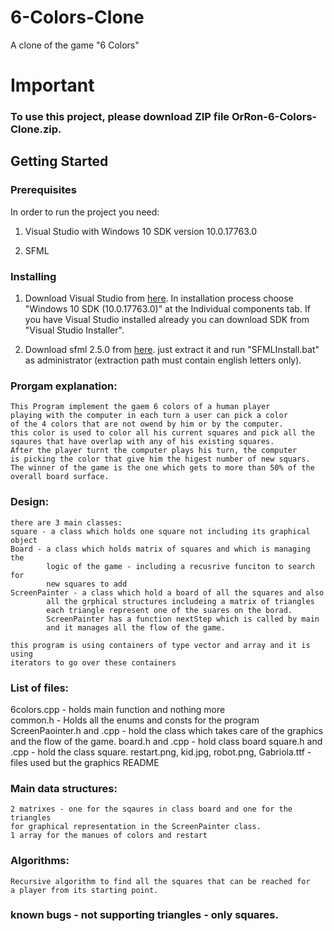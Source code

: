# 6-Colors-Clone
A clone of the game "6 Colors" 

# Important
### To use this project, please download ZIP file OrRon-6-Colors-Clone.zip. 

## Getting Started

### Prerequisites

In order to run the project you need:
1. Visual Studio with Windows 10 SDK version 10.0.17763.0

2. SFML

### Installing

1. Download Visual Studio from [here](https://visualstudio.microsoft.com/downloads/).
In installation process choose "Windows 10 SDK (10.0.17763.0)" at the Individual components tab. If you have Visual Studio installed already you can download SDK from "Visual Studio Installer".

2. Download sfml 2.5.0 from [here](https://drive.google.com/open?id=1_D0G_IYPpvv2JnhslLdmXZRFd6zsjqQx).
just extract it and run "SFMLInstall.bat" as administrator (extraction path must contain english letters only).

 
   
### Prorgam explanation: 

	This Program implement the gaem 6 colors of a human player
	playing with the computer in each turn a user can pick a color
	of the 4 colors that are not owend by him or by the computer.
	this color is used to color all his current squares and pick all the 
	sqaures that have overlap with any of his existing squares.
	After the player turnt the computer plays his turn, the computer
	is picking the color that give him the higest number of new squars.
	The winner of the game is the one which gets to more than 50% of the 
	overall board surface.

### Design:

	there are 3 main classes:
	square - a class which holds one square not including its graphical object
	Board - a class which holds matrix of squares and which is managing the 
			logic of the game - including a recusrive funciton to search  for
			new squares to add
	ScreenPainter - a class which hold a board of all the squares and also 
		    all the grphical structures includeing a matrix of triangles
			each triangle represent one of the suares on the borad.
			ScreenPainter has a function nextStep which is called by main
			and it manages all the flow of the game.

	this program is using containers of type vector and array and it is using
	iterators to go over these containers




### List of files:

6colors.cpp  - holds main function and nothing more			
common.h - Holds all the enums and consts for the program
ScreenPaointer.h and .cpp - hold the class which takes care of the graphics
							and the flow of the game.
board.h and .cpp - hold class board 
square.h and .cpp - hold the class square.
restart.png, kid.jpg, robot.png, Gabriola.ttf - files used but the graphics
README


### Main data structures:
	2 matrixes - one for the sqaures in class board and one for the triangles 
	for graphical representation in the ScreenPainter class.
	1 array for the manues of colors and restart

### Algorithms:

	Recursive algorithm to find all the squares that can be reached for
	a player from its starting point.
				 

### known bugs - not supporting triangles - only squares.
